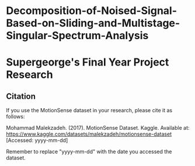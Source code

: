 # Decomposition-of-Noised-Signal-Based-on-Sliding-and-Multistage-Singular-Spectrum-Analysis
# Supergeorge's Final Year Project Research
## Citation

If you use the MotionSense dataset in your research, please cite it as follows:

Mohammad Malekzadeh. (2017). MotionSense Dataset. Kaggle. Available at: https://www.kaggle.com/datasets/malekzadeh/motionsense-dataset [Accessed: yyyy-mm-dd]


Remember to replace "yyyy-mm-dd" with the date you accessed the dataset.



